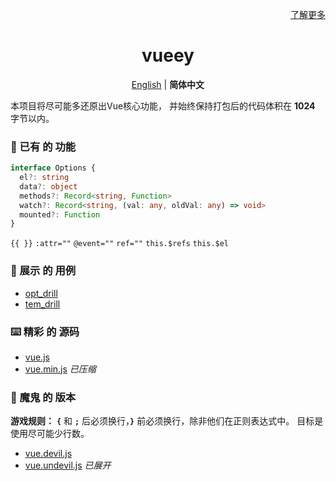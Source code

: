 <p align="right">
  <a href="./LearnMore.zh-CN.md">了解更多</a>
</p>

<h1 align="center">vueey</h1>

<p align="center">
  <a href="./README.md">English</a> | <b>简体中文</b>
</p>

本项目将尽可能多还原出Vue核心功能，
并始终保持打包后的代码体积在 **1024** 字节以内。   

### 🎉 已有 的 功能

```ts
interface Options {
  el?: string 
  data?: object
  methods?: Record<string, Function>
  watch?: Record<string, (val: any, oldVal: any) => void>
  mounted?: Function
}
```

 `{{ }}`
 `:attr=""`
 `@event=""`
 `ref=""`
 `this.$refs`
 `this.$el`

### 🎯 展示 的 用例
- [opt_drill](./examples/opt_drill.html)
- [tem_drill](./examples/tem_drill.html)

### ⌨️ 精彩 的 源码
- [vue.js](./vue.js)
- [vue.min.js](./vue.min.js) *已压缩*

### 🩻 魔鬼 的 版本
**游戏规则：**
**`{`** 和 **`;`** 后必须换行，**`}`** 前必须换行，除非他们在正则表达式中。
目标是使用尽可能少行数。

- [vue.devil.js](./vue.devil.js)
- [vue.undevil.js](./vue.undevil.js) *已展开*